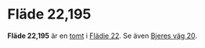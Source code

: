 # Fläde 22,195

**Fläde 22,195** är en [tomt](tomt) i [Flädie 22](flädie%2022). Se även [Bjeres väg 20](bjeres%20väg%2020).
